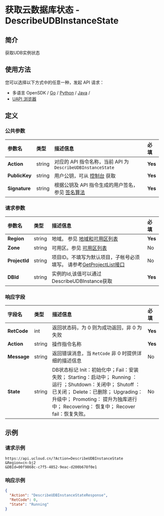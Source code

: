 # 获取云数据库状态 - DescribeUDBInstanceState

## 简介

获取UDB实例状态






## 使用方法

您可以选择以下方式中的任意一种，发起 API 请求：
- 多语言 OpenSDK / [Go](https://github.com/ucloud/ucloud-sdk-go) / [Python](https://github.com/ucloud/ucloud-sdk-python3) / [Java](https://github.com/ucloud/ucloud-sdk-java) /
- [UAPI 浏览器](https://console.ucloud.cn/uapi/detail?id=DescribeUDBInstanceState)


## 定义

### 公共参数

| 参数名 | 类型 | 描述信息 | 必填 |
|:---|:---|:---|:---|
| **Action**     | string  | 对应的 API 指令名称，当前 API 为 `DescribeUDBInstanceState`                        | **Yes** |
| **PublicKey**  | string  | 用户公钥，可从 [控制台](https://console.ucloud.cn/uapi/apikey) 获取                                             | **Yes** |
| **Signature**  | string  | 根据公钥及 API 指令生成的用户签名，参见 [签名算法](api/summary/signature.md)  | **Yes** |

### 请求参数

| 参数名 | 类型 | 描述信息 | 必填 |
|:---|:---|:---|:---|
| **Region** | string | 地域。 参见 [地域和可用区列表](api/summary/regionlist) |**Yes**|
| **Zone** | string | 可用区。参见 [可用区列表](api/summary/regionlist) |No|
| **ProjectId** | string | 项目ID。不填写为默认项目，子帐号必须填写。 请参考[GetProjectList接口](api/summary/get_project_list) |No|
| **DBId** | string | 实例的Id,该值可以通过DescribeUDBInstance获取 |**Yes**|

### 响应字段

| 字段名 | 类型 | 描述信息 | 必填 |
|:---|:---|:---|:---|
| **RetCode** | int | 返回状态码，为 0 则为成功返回，非 0 为失败 |**Yes**|
| **Action** | string | 操作指令名称 |**Yes**|
| **Message** | string | 返回错误消息，当 `RetCode` 非 0 时提供详细的描述信息 |No|
| **State** | string | DB状态标记 Init：初始化中；Fail：安装失败； Starting：启动中； Running ： 运行 ；Shutdown：关闭中； Shutoff ：已关闭； Delete：已删除； Upgrading：升级中； Promoting： 提升为独库进行中； Recovering： 恢复中； Recover fail：恢复失败。 |No|




## 示例

### 请求示例
    
```
https://api.ucloud.cn/?Action=DescribeUDBInstanceState
&Region=cn-bj2
&DBId=00f9868c-c7f5-4852-9eac-d200b678f0e1
```

### 响应示例
    
```json
{
  "Action": "DescribeUDBInstanceStateResponse",
  "RetCode": 0,
  "State": "Running"
}
```






